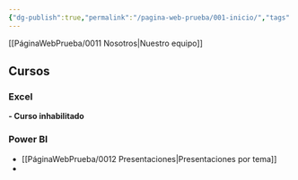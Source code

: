 ```yaml
---
{"dg-publish":true,"permalink":"/pagina-web-prueba/001-inicio/","tags":["gardenEntry"]}
---
```




[[PáginaWebPrueba/0011 Nosotros\|Nuestro equipo]]

## Cursos

### Excel
**- Curso inhabilitado**


### Power BI
- [[PáginaWebPrueba/0012 Presentaciones\|Presentaciones por tema]]
- 

